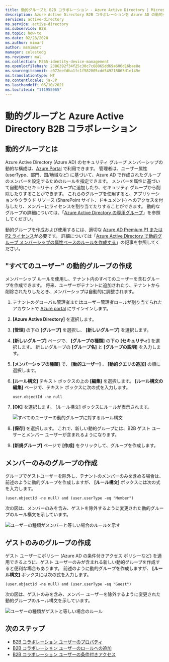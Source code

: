 ```yaml
---
title: 動的グループと B2B コラボレーション - Azure Active Directory | Microsoft Docs
description: Azure Active Directory B2B コラボレーションを Azure AD の動的グループと共に使用する方法について説明します。
services: active-directory
ms.service: active-directory
ms.subservice: B2B
ms.topic: how-to
ms.date: 02/28/2020
ms.author: mimart
author: msmimart
manager: celestedg
ms.reviewer: mal
ms.collection: M365-identity-device-management
ms.openlocfilehash: 2386392f34f25c30c7c68065dd69a606d16bae8e
ms.sourcegitcommit: c072eefdba1fc1f582005cdd549218863d1e149e
ms.translationtype: HT
ms.contentlocale: ja-JP
ms.lasthandoff: 06/10/2021
ms.locfileid: "111955065"
---
```

# <a name="dynamic-groups-and-azure-active-directory-b2b-collaboration"></a>動的グループと Azure Active Directory B2B コラボレーション

## <a name="what-are-dynamic-groups"></a>動的グループとは
Azure Active Directory (Azure AD) のセキュリティ グループ メンバーシップの動的な構成は、[Azure Portal](https://portal.azure.com) で利用できます。 管理者は、ユーザー属性 (userType、部門、国/地域など) に基づいて、Azure AD で作成されたグループのメンバーを設定するためのルールを指定できます。 メンバーを属性に基づいて自動的にセキュリティ グループに追加したり、セキュリティ グループから削除したりすることができます。 これらのグループを使用すると、アプリケーションやクラウド リソース (SharePoint サイト、ドキュメント) へのアクセスを付与したり、メンバーにライセンスを割り当てたりすることができます。 動的なグループの詳細については、「[Azure Active Directory の専用グループ](../fundamentals/active-directory-groups-create-azure-portal.md)」を参照してください。

動的グループを作成および使用するには、適切な [Azure AD Premium P1 または P2 ライセンス](https://azure.microsoft.com/pricing/details/active-directory/)が必要です。 詳細については「[Azure Active Directory で動的グループ メンバーシップの属性ベースのルールを作成する](../enterprise-users/groups-dynamic-membership.md)」の記事を参照してください。

## <a name="creating-an-all-users-dynamic-group"></a>"すべてのユーザー" の動的グループの作成
メンバーシップ ルールを使用し、テナント内のすべてのユーザーを含むグループを作成できます。 将来、ユーザーがテナントに追加されたり、テナントから削除されたりしたとき、メンバーシップは自動的に調整されます。

1. テナントのグローバル管理者またはユーザー管理者ロールが割り当てられたアカウントで [Azure portal](https://portal.azure.com) にサインインします。
1. **[Azure Active Directory]** を選択します。
2. **[管理]** の下の **[グループ]** を選択し、 **[新しいグループ]** を選択します。
1. **[新しいグループ]** ページで、 **[グループの種類]** の下の **[セキュリティ]** を選択します。 新しいグループの **[グループ名]** と **[グループの説明]** を入力します。 
2. **[メンバーシップの種類]** で、 **[動的ユーザー]** 、 **[動的クエリの追加]** の順に選択します。 
4. **[ルール構文]** テキスト ボックスの上の **[編集]** を選択します。 **[ルール構文の編集]** ページで、テキスト ボックスに次の式を入力します。

   ```
   user.objectId -ne null
   ```
1. **[OK]** を選択します。 [ルール構文] ボックスにルールが表示されます。

   ![すべてのユーザーの動的グループに対するルール構文](media/use-dynamic-groups/all-user-rule-syntax.png)

1.  **[保存]** を選択します。 これで、新しい動的グループには、B2B ゲスト ユーザーとメンバー ユーザーが含まれるようになります。


1. **[新規グループ]** ページで **[作成]** をクリックして、グループを作成します。

## <a name="creating-a-group-of-members-only"></a>メンバーのみのグループの作成

グループでゲストユーザーを除外し、テナントのメンバーのみを含める場合は、前述のように動的グループを作成しますが、 **[ルール構文]** ボックスには次の式を入力します。

```
(user.objectId -ne null) and (user.userType -eq "Member")
```

次の図は、メンバーのみを含み、ゲストを除外するように変更された動的グループのルール構文を示しています。

![ユーザーの種類がメンバーと等しい場合のルールを示す](media/use-dynamic-groups/all-member-user-rule-syntax.png)

## <a name="creating-a-group-of-guests-only"></a>ゲストのみのグループの作成

ゲスト ユーザーにポリシー (Azure AD の条件付きアクセス ポリシーなど) を適用できるように、ゲスト ユーザーのみが含まれる新しい動的グループを作成すると便利な場合もあります。 前述のように動的グループを作成しますが、 **[ルール構文]** ボックスには次の式を入力します。

```
(user.objectId -ne null) and (user.userType -eq "Guest")
```

次の図は、ゲストのみを含み、メンバー ユーザーを除外するように変更された動的グループのルール構文を示しています。

![ユーザーの種類がゲストと等しい場合のルール](media/use-dynamic-groups/all-guest-user-rule-syntax.png)

## <a name="next-steps"></a>次のステップ

- [B2B コラボレーション ユーザーのプロパティ](user-properties.md)
- [B2B コラボレーション ユーザーのロールへの追加](./add-users-administrator.md)
- [B2B コラボレーション ユーザーの条件付きアクセス](conditional-access.md)